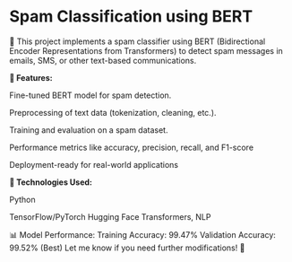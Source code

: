 # Spam Classification using BERT


🚀 This project implements a spam classifier using BERT (Bidirectional Encoder Representations from Transformers) to detect spam messages in emails, SMS, or other text-based communications.

**🔹 Features:**

Fine-tuned BERT model for spam detection.

Preprocessing of text data (tokenization, cleaning, etc.).

Training and evaluation on a spam dataset.

Performance metrics like accuracy, precision, recall, and F1-score

Deployment-ready for real-world applications

**📌 Technologies Used:**

Python

TensorFlow/PyTorch
Hugging Face Transformers, NLP

📊 Model Performance:
Training Accuracy: 99.47%
Validation Accuracy: 99.52% (Best)
Let me know if you need further modifications! 🚀






